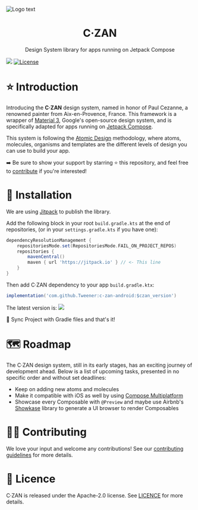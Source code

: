 ![Logo   text](https://github.com/Tweener/c-zan-android/assets/596985/45ee247c-c8da-461a-8544-2e08578882db)

<h1 align="center">C·ZAN</h1>

<p align="center">Design System library for apps running on Jetpack Compose</p>

[![](https://jitpack.io/v/Tweener/c-zan.svg)](https://jitpack.io/#Tweener/c-zan)
[![License](https://img.shields.io/badge/License-Apache%202.0-blue.svg)](https://opensource.org/licenses/Apache-2.0)

# ⭐️ Introduction

Introducing the **C·ZAN** design system, named in honor of Paul Cezanne, a renowned painter from Aix-en-Provence, France. This framework is a wrapper of [Material 3](https://m3.material.io/), Google's
open-source design system, and is specifically adapted for apps running on [Jetpack Compose](https://developer.android.com/jetpack/compose).

This system is following the [Atomic Design](https://bradfrost.com/blog/post/atomic-web-design/) methodology, where atoms, molecules, organisms and templates are the different levels of design you can
use to build your app.

➡️ Be sure to show your support by starring ⭐️ this repository, and feel free to [contribute](#-contributing) if you're interested!

# 💾 Installation

We are using [Jitpack](https://jitpack.io/) to publish the library.

Add the following block in your root `build.gradle.kts` at the end of repositories, (or in your `settings.gradle.kts` if you have one):

```groovy
dependencyResolutionManagement {
    repositoriesMode.set(RepositoriesMode.FAIL_ON_PROJECT_REPOS)
    repositories {
        mavenCentral()
        maven { url 'https://jitpack.io' } // <- This line
    }
}
```

Then add C·ZAN dependency to your app `build.gradle.ktx`:

```groovy
implementation('com.github.Tweener:c-zan-android:$czan_version')
```

The latest version is: [![](https://jitpack.io/v/Tweener/c-zan-android.svg)](https://jitpack.io/#Tweener/c-zan-android)

🔄 Sync Project with Gradle files and that's it!

# 🗺️ Roadmap

The C·ZAN design system, still in its early stages, has an exciting journey of development ahead. Below is a list of upcoming tasks, presented in no specific order and without set deadlines:

- Keep on adding new atoms and molecules
- Make it compatible with iOS as well by using [Compose Multiplatform](https://www.jetbrains.com/lp/compose-multiplatform/)
- Showcase every Composable with `@Preview` and maybe use Airbnb's [Showkase](https://github.com/airbnb/Showkase) library to generate a UI browser to render Composables

# 👨‍💻 Contributing

We love your input and welcome any contributions! See our [contributing guidelines](https://github.com/Tweener/c-zan-android/blob/master/CONTRIBUTING.md) for more details.

# 🪪 Licence

C·ZAN is released under the Apache-2.0 license. See [LICENCE](https://github.com/Tweener/c-zan-android?tab=Apache-2.0-1-ov-file#readme) for more details.

